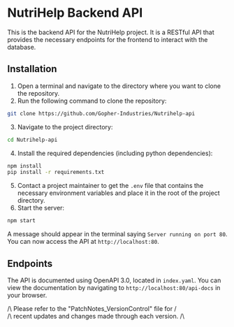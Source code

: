 # NutriHelp Backend API
This is the backend API for the NutriHelp project. It is a RESTful API that provides the necessary endpoints for the frontend to interact with the database.

## Installation
1. Open a terminal and navigate to the directory where you want to clone the repository.
2. Run the following command to clone the repository:
```bash
git clone https://github.com/Gopher-Industries/Nutrihelp-api
```
3. Navigate to the project directory:
```bash
cd Nutrihelp-api
```
4. Install the required dependencies (including python dependencies):
```bash
npm install
pip install -r requirements.txt
```
5. Contact a project maintainer to get the `.env` file that contains the necessary environment variables and place it in the root of the project directory.
6. Start the server:
```bash
npm start
```
A message should appear in the terminal saying `Server running on port 80`.
You can now access the API at `http://localhost:80`.

## Endpoints
The API is documented using OpenAPI 3.0, located in `index.yaml`.
You can view the documentation by navigating to `http://localhost:80/api-docs` in your browser.


/\ Please refer to the "PatchNotes_VersionControl" file for  /\
/\ recent updates and changes made through each version.     /\